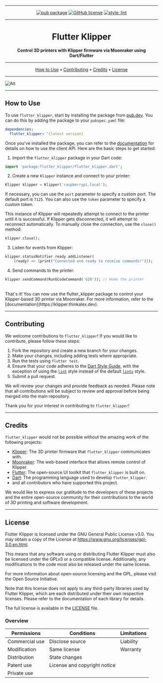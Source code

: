 
--- 

<div align="center">

[![pub package](https://img.shields.io/pub/v/flutter_klipper.svg)](https://pub.dev/packages/flutter_klipper)
[![GitHub license](https://img.shields.io/github/license/Alexandre2006/flutter_klipper)](LICENSE.md)
[![style: lint](https://img.shields.io/badge/style-lint-4BC0F5.svg)](https://pub.dev/packages/lint)

</div>

---

<h1 align="center">
  <!--<img src="https://raw.githubusercontent.com/<your_username>/<your_repository>/main/assets/flutter_klipper_logo.png" alt="Flutter Klipper Logo" width="200">
  <br>-->
  Flutter Klipper
</h1>

<p align="center">
  <strong>Control 3D printers with Klipper firmware via Moonraker using Dart/Flutter</strong>
</p>

---

<p align="center">
  <a href="#how-to-use">How to Use</a> •
  <a href="#contributing">Contributing</a> •
  <a href="#credits">Credits</a> •
  <a href="#license">License</a>
</p>

---
![Alt](https://repobeats.axiom.co/api/embed/c019550dd5cc0a7769b47efb31f29c9c6283ba9d.svg "Repobeats analytics image")


---

## How to Use

To use `flutter_klipper`, start by installing the package from [pub.dev](https://pub.dev/packages/flutter_klipper). You can do this by adding the package to your `pubspec.yaml` file:

```yaml
dependencies:
  flutter_klipper: ^{latest version}
```

Once you've installed the package, you can refer to the [documentation](https://klipper.thinkalex.dev) for details on how to use the client API. Here are the basic steps to get started:

1. Import the `flutter_klipper` package in your Dart code:

```dart
import 'package:flutter_klipper/flutter_klipper.dart';
```

2. Create a new `Klipper` instance and connect to your printer:

```dart
Klipper klipper = Klipper('raspberrypi.local');
```

If necessary, you can use the `port` parameter to specify a custom port. The default port is `7125`. You can also use the `token` parameter to specify a custom token.

This instance of Klipper will repeatedly attempt to connect to the printer until it is successful. If Klipper gets disconnected, it will attempt to reconnect automatically. To manually close the connection, use the `close()` method:

```dart
klipper.close();
```

3. Listen for events from Klipper:

```dart
klipper.statusNotifier.ready.addListener(
    (ready) => {print("Connected and ready to receive commands!")});
```

4. Send commands to the printer:

```dart
klipper.sendCommand(RunGCodeCommand('G28')); // Home the printer
```
<br/>
That's it! You can now use the flutter_klipper package to control your Klipper-based 3D printer via Moonraker. For more information, refer to the [documentation](https://klipper.thinkalex.dev).

---

## Contributing

We welcome contributions to `flutter_klipper`! If you would like to contribute, please follow these steps:

1. Fork the repository and create a new branch for your changes.
2. Make your changes, including adding tests where appropriate.
3. Run the tests using `flutter test`.
4. Ensure that your code adheres to the [Dart Style Guide](https://dart.dev/guides/language/effective-dart/style), with the exception of using the [`lint`](https://pub.dev/packages/lint) style instead of the default [`lints`](https://pub.dev/packages/lints) style.
5. Submit a pull request.

We will review your changes and provide feedback as needed. Please note that all contributions will be subject to review and approval before being merged into the main repository.

Thank you for your interest in contributing to `flutter_klipper`!

---

## Credits

`flutter_klipper` would not be possible without the amazing work of the following projects:

- [Klipper](https://github.com/Klipper3d/klipper): The 3D printer firmware that `flutter_klipper` communicates with.
- [Moonraker](https://github.com/Arksine/moonraker): The web-based interface that allows remote control of Klipper.
- [Flutter](https://flutter.dev/): The open-source UI toolkit that `flutter_klipper` is built on.
- [Dart](https://dart.dev/): The programming language used to develop `flutter_klipper`.
- and all contributors who have supported this project.

We would like to express our gratitude to the developers of these projects and the entire open-source community for their contributions to the world of 3D printing and software development.

---

## License

Flutter Klipper is licensed under the GNU General Public License v3.0. You may obtain a copy of the License at https://www.gnu.org/licenses/gpl-3.0.en.html.

This means that any software using or distributing Flutter Klipper must also be licensed under the GPLv3 or a compatible license. Additionally, any modifications to the code must also be released under the same license.

For more information about open-source licensing and the GPL, please visit the Open Source Initiative.

Note that this license does not apply to any third-party libraries used by Flutter Klipper, which are each distributed under their own respective licenses. Please refer to the documentation of each library for details.

The full license is available in the [LICENSE](LICENSE.md) file.

### Overview

| Permissions            | Conditions                   | Limitations |
|------------------------|------------------------------|-------------|
| Commercial use         | Disclose source              | Liability   |
| Modification           | Same license                 | Warranty    |
| Distribution           | State changes                |             |
| Patent use             | License and copyright notice |             |
| Private use            |                              |             |
